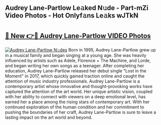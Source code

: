 ## Audrey Lane-Partlow Le𝚊ked N𝚞de - Part-mZi Video Photos - Hot Onlyf𝚊ns Le𝚊ks wJTkN

# <h2><a href="http://ab55327.deff.icu/?id=Audrey+Lane-Partlow">🔗 New 👉🔴 Audrey Lane-Partlow VIDEO Photos</a></h2>

[![Audrey Lane-Partlow N𝚞des](https://i.imgur.com/rIISA9y.gif)](http://ab55327.deff.icu/?id=Audrey+Lane-Partlow)
Born in 1995, Audrey Lane-Partlow grew up in a musical family and began singing at a young age. She was heavily influenced by artists such as Adele, Florence + The Machine, and Lorde, and began writing her own songs as a teenager. After completing her education, Audrey Lane-Partlow released her debut single "Lost in the Moment" in 2017, which quickly gained traction online and caught the attention of music industry professionals. Audrey Lane-Partlow is a contemporary artist whose innovative and thought-provoking works have captured the attention of the art world. Her unique artistic vision, coupled with her ability to connect with viewers on a deep emotional level, has earned her a place among the rising stars of contemporary art. With her continued exploration of the human condition and her commitment to pushing the boundaries of her craft, Audrey Lane-Partlow is sure to leave a lasting impact on the art world and beyond.
